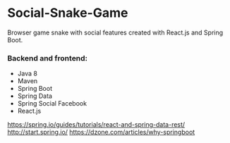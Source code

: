 # Social-Snake-Game
Browser game snake with social features created with React.js and Spring Boot.

### Backend and frontend:
* Java 8
* Maven
* Spring Boot
* Spring Data
* Spring Social Facebook 
* React.js

https://spring.io/guides/tutorials/react-and-spring-data-rest/
http://start.spring.io/
https://dzone.com/articles/why-springboot